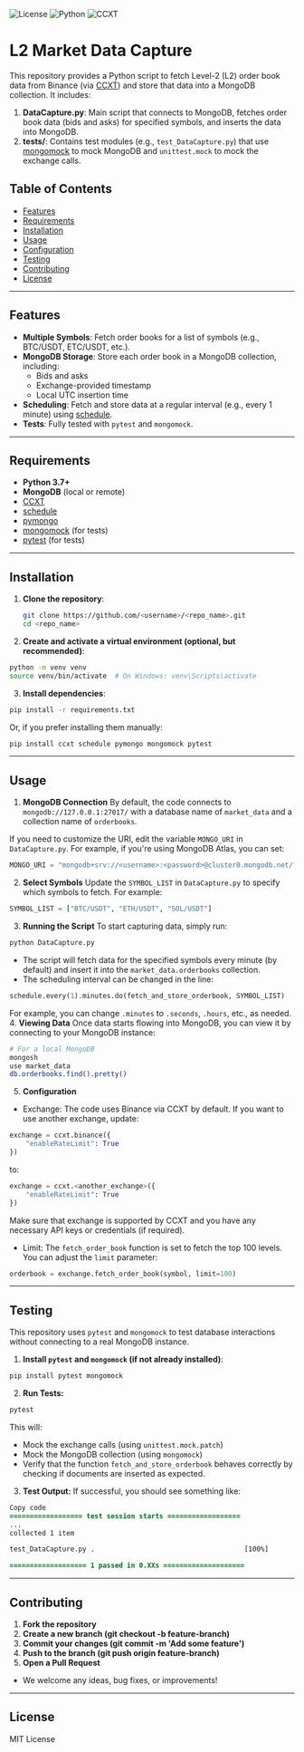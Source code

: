 ![License](https://img.shields.io/github/license/Moe-Dada/Multi-Asset-Crypto-Backtest)
![Python](https://img.shields.io/badge/Python-3.8%2B-blue)
![CCXT](https://img.shields.io/badge/CCXT-1.95.72-yellow)

# L2 Market Data Capture

This repository provides a Python script to fetch Level-2 (L2) order book data from Binance (via [CCXT](https://github.com/ccxt/ccxt)) and store that data into a MongoDB collection. It includes:

1. **DataCapture.py**: Main script that connects to MongoDB, fetches order book data (bids and asks) for specified symbols, and inserts the data into MongoDB.  
2. **tests/**: Contains test modules (e.g., `test_DataCapture.py`) that use [mongomock](https://github.com/mongomock/mongomock) to mock MongoDB and `unittest.mock` to mock the exchange calls.

## Table of Contents
- [Features](#features)
- [Requirements](#requirements)
- [Installation](#installation)
- [Usage](#usage)
- [Configuration](#configuration)
- [Testing](#testing)
- [Contributing](#contributing)
- [License](#license)

---

## Features

- **Multiple Symbols**: Fetch order books for a list of symbols (e.g., BTC/USDT, ETC/USDT, etc.).  
- **MongoDB Storage**: Store each order book in a MongoDB collection, including:
  - Bids and asks  
  - Exchange-provided timestamp  
  - Local UTC insertion time  
- **Scheduling**: Fetch and store data at a regular interval (e.g., every 1 minute) using [schedule](https://github.com/dbader/schedule).
- **Tests**: Fully tested with `pytest` and `mongomock`.

---

## Requirements

- **Python 3.7+**  
- **MongoDB** (local or remote)  
- [CCXT](https://github.com/ccxt/ccxt)  
- [schedule](https://github.com/dbader/schedule)  
- [pymongo](https://pypi.org/project/pymongo/)  
- [mongomock](https://github.com/mongomock/mongomock) (for tests)  
- [pytest](https://docs.pytest.org/) (for tests)  

---

## Installation

1. **Clone the repository**:
   ```bash
   git clone https://github.com/<username>/<repo_name>.git
   cd <repo_name>
   ```

2. **Create and activate a virtual environment (optional, but recommended)**:

```bash
python -m venv venv
source venv/bin/activate  # On Windows: venv\Scripts\activate
```
3. **Install dependencies**:

```bash
pip install -r requirements.txt
```

Or, if you prefer installing them manually:

```bash
pip install ccxt schedule pymongo mongomock pytest
```
---
## Usage
1. **MongoDB Connection**
By default, the code connects to `mongodb://127.0.0.1:27017/` with a database name of `market_data` and a collection name of `orderbooks`.

If you need to customize the URI, edit the variable `MONGO_URI` in `DataCapture.py`. For example, if you're using MongoDB Atlas, you can set:

```python
MONGO_URI = "mongodb+srv://<username>:<password>@cluster0.mongodb.net/?retryWrites=true&w=majority"
```
2. **Select Symbols**
Update the `SYMBOL_LIST` in `DataCapture.py` to specify which symbols to fetch. For example:

```python
SYMBOL_LIST = ["BTC/USDT", "ETH/USDT", "SOL/USDT"]
```
3. **Running the Script**
To start capturing data, simply run:

```bash
python DataCapture.py
```
- The script will fetch data for the specified symbols every minute (by default) and insert it into the `market_data.orderbooks` collection.
- The scheduling interval can be changed in the line:

```python
schedule.every(1).minutes.do(fetch_and_store_orderbook, SYMBOL_LIST)
```
For example, you can change `.minutes` to `.seconds`, `.hours`, etc., as needed.
4. **Viewing Data**
Once data starts flowing into MongoDB, you can view it by connecting to your MongoDB instance:

```bash
# For a local MongoDB
mongosh
use market_data
db.orderbooks.find().pretty()
```
5. **Configuration**
- Exchange:
The code uses Binance via CCXT by default. If you want to use another exchange, update:

```python
exchange = ccxt.binance({
    "enableRateLimit": True
})
```
to:

```python
exchange = ccxt.<another_exchange>({
    "enableRateLimit": True
})
```
Make sure that exchange is supported by CCXT and you have any necessary API keys or credentials (if required).

- Limit:
The `fetch_order_book` function is set to fetch the top 100 levels. You can adjust the `limit` parameter:

```python
orderbook = exchange.fetch_order_book(symbol, limit=100)
```
---
## Testing
This repository uses `pytest` and `mongomock` to test database interactions without connecting to a real MongoDB instance.

1. **Install `pytest` and `mongomock` (if not already installed)**:

```bash
pip install pytest mongomock
```
2. **Run Tests:**

```bash
pytest
```

This will:

- Mock the exchange calls (using `unittest.mock.patch`)
- Mock the MongoDB collection (using `mongomock`)
- Verify that the function `fetch_and_store_orderbook` behaves correctly by checking if documents are inserted as expected.
3. **Test Output:**
If successful, you should see something like:

```diff
Copy code
================== test session starts ==================
...
collected 1 item

test_DataCapture.py .                                     [100%]

=================== 1 passed in 0.XXs ====================
```
---
## Contributing
1. **Fork the repository**
2. **Create a new branch (git checkout -b feature-branch)**
3. **Commit your changes (git commit -m 'Add some feature')**
4. **Push to the branch (git push origin feature-branch)**
5. **Open a Pull Request**
- We welcome any ideas, bug fixes, or improvements!
---
## License
MIT License
